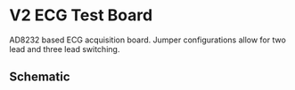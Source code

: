 # V2 ECG Test Board
AD8232 based ECG acquisition board. Jumper configurations allow for two lead and three lead switching.

## Schematic



